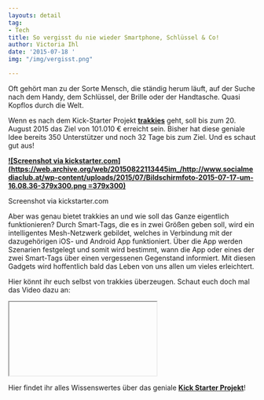 ```yaml
---
layouts: detail
tag:
- Tech
title: So vergisst du nie wieder Smartphone, Schlüssel & Co!
author: Victoria Ihl
date: '2015-07-18 '
img: "/img/vergisst.png"

---
```

Oft gehört man zu der Sorte Mensch, die ständig herum läuft, auf der Suche nach dem Handy, dem Schlüssel, der Brille oder der Handtasche. Quasi Kopflos durch die Welt.

Wenn es nach dem Kick-Starter Projekt [**trakkies**](https://web.archive.org/web/20150822113445/https://www.trakkies.com/) geht, soll bis zum 20. August 2015 das Ziel von 101.010 € erreicht sein. Bisher hat diese geniale Idee bereits 350 Unterstützer und noch 32 Tage bis zum Ziel. Und es schaut gut aus!

[**![Screenshot via kickstarter.com](https://web.archive.org/web/20150822113445im_/http://www.socialmediaclub.at/wp-content/uploads/2015/07/Bildschirmfoto-2015-07-17-um-16.08.36-379x300.png =379x300)**](https://web.archive.org/web/20150822113445/http://www.socialmediaclub.at/wp-content/uploads/2015/07/Bildschirmfoto-2015-07-17-um-16.08.36.png)

Screenshot via kickstarter.com

Aber was genau bietet trakkies an und wie soll das Ganze eigentlich funktionieren? Durch Smart-Tags, die es in zwei Größen geben soll, wird ein intelligentes Mesh-Netzwerk gebildet, welches in Verbindung mit der dazugehörigen iOS- und Android App funktioniert. Über die App werden Szenarien festgelegt und somit wird bestimmt, wann die App oder eines der zwei Smart-Tags über einen vergessenen Gegenstand informiert. Mit diesen Gadgets wird hoffentlich bald das Leben von uns allen um vieles erleichtert.

Hier könnt ihr euch selbst von trakkies überzeugen. Schaut euch doch mal das Video dazu an:

<iframe href="https://d2pq0u4uni88oo.cloudfront.net/projects/1921445/video-558790-h264_high.mp4?_=1"></iframe>

Hier findet ihr alles Wissenswertes über das geniale [**Kick Starter Projekt**](https://web.archive.org/web/20150822113445/https://www.kickstarter.com/projects/trakkies/trakkies-proactively-helps-you-not-to-forget-your?ref=video)!